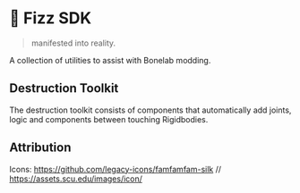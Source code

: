 # 🥤 Fizz SDK
> manifested into reality.

A collection of utilities to assist with Bonelab modding.

## Destruction Toolkit

The destruction toolkit consists of components that automatically add joints, logic and components between touching Rigidbodies.

## Attribution

Icons: https://github.com/legacy-icons/famfamfam-silk // https://assets.scu.edu/images/icon/